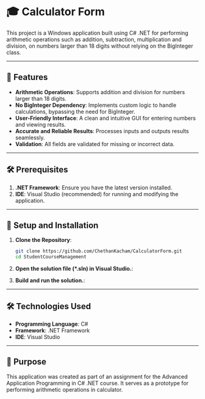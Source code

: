 # 🎓 Calculator Form

This project is a Windows application built using C# .NET for performing arithmetic operations such as addition, subtraction, multiplication and division, on numbers larger than 18 digits without relying on the BigInteger class.

---

## 📜 Features

- **Arithmetic Operations**: Supports addition and division for numbers larger than 18 digits.
- **No BigInteger Dependency**: Implements custom logic to handle calculations, bypassing the need for BigInteger.
- **User-Friendly Interface**: A clean and intuitive GUI for entering numbers and viewing results.
- **Accurate and Reliable Results**: Processes inputs and outputs results seamlessly.
- **Validation**: All fields are validated for missing or incorrect data.

---

## 🛠️ Prerequisites

1. **.NET Framework**: Ensure you have the latest version installed.
3. **IDE**: Visual Studio (recommended) for running and modifying the application.

---

## 🚀 Setup and Installation

1. **Clone the Repository**:
   ```bash
   git clone https://github.com/ChethanKacham/CalculatorForm.git
   cd StudentCourseManagement
   
2. **Open the solution file (*.sln) in Visual Studio.**:
   
3. **Build and run the solution.**:
   
---

## 🛠️ Technologies Used

   - **Programming Language**: C#
   - **Framework**: .NET Framework
   - **IDE**: Visual Studio   

---

## 📌 Purpose
This application was created as part of an assignment for the Advanced Application Programming in C# .NET course. It serves as a prototype for performing arithmetic operations in calculator.